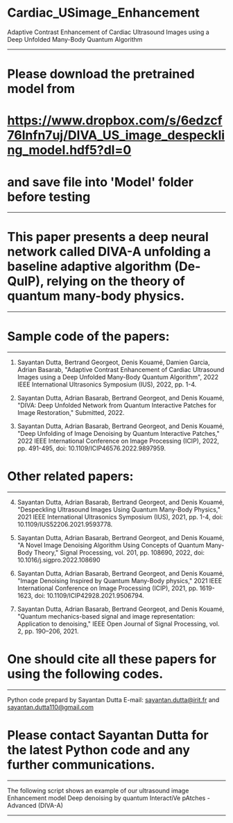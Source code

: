 # Cardiac_USimage_Enhancement
Adaptive Contrast Enhancement of Cardiac Ultrasound Images using a Deep Unfolded Many-Body Quantum Algorithm


-------------------------------------------------------------------------------------------------------------

# Please download the pretrained model from
# https://www.dropbox.com/s/6edzcf76lnfn7uj/DIVA_US_image_despeckling_model.hdf5?dl=0
# and save file into 'Model' folder before testing


-------------------------------------------------------------------------------------------------------------



# This paper presents a deep neural network called DIVA-A unfolding a baseline adaptive algorithm (De-QuIP), relying on the theory of quantum many-body physics.
-----------------------------------------------------------------------------------------------------------------------------------------------------------------


# Sample code of the papers:
----------------------------------------------------------------------------------------

1) Sayantan Dutta, Bertrand Georgeot, Denis Kouamé, Damien Garcia, Adrian Basarab, "Adaptive Contrast Enhancement of Cardiac Ultrasound Images using a Deep Unfolded Many-Body Quantum Algorithm", 2022 IEEE International Ultrasonics Symposium (IUS), 2022, pp. 1-4.

2) Sayantan Dutta, Adrian Basarab, Bertrand Georgeot, and Denis Kouamé, "DIVA: Deep Unfolded Network from Quantum Interactive Patches for Image Restoration," Submitted, 2022.

3) Sayantan Dutta, Adrian Basarab, Bertrand Georgeot, and Denis Kouamé, "Deep Unfolding of Image Denoising by Quantum Interactive Patches," 2022 IEEE International Conference on Image Processing (ICIP), 2022, pp. 491-495, doi: 10.1109/ICIP46576.2022.9897959.


# Other related papers:
----------------------------------------------------------------------------------------

4) Sayantan Dutta, Adrian Basarab, Bertrand Georgeot, and Denis Kouamé, "Despeckling Ultrasound Images Using Quantum Many-Body Physics," 2021 IEEE International Ultrasonics Symposium (IUS), 2021, pp. 1-4, doi: 10.1109/IUS52206.2021.9593778.

5) Sayantan Dutta, Adrian Basarab, Bertrand Georgeot, and Denis Kouamé, "A Novel Image Denoising Algorithm Using Concepts of Quantum Many-Body Theory," Signal Processing, vol. 201, pp. 108690, 2022, doi: 10.1016/j.sigpro.2022.108690

6) Sayantan Dutta, Adrian Basarab, Bertrand Georgeot, and Denis Kouamé, "Image Denoising Inspired by Quantum Many-Body physics," 2021 IEEE International Conference on Image Processing (ICIP), 2021, pp. 1619-1623, doi: 10.1109/ICIP42928.2021.9506794.

7) Sayantan Dutta, Adrian Basarab, Bertrand Georgeot, and Denis Kouamé, "Quantum mechanics-based signal and image representation: Application to denoising," IEEE Open Journal of Signal Processing, vol. 2, pp. 190–206, 2021.



# One should cite all these papers for using the following codes.
---------------------------------------------------------------------------------------------

Python code prepard by Sayantan Dutta
E-mail: sayantan.dutta@irit.fr and sayantan.dutta110@gmail.com

# Please contact Sayantan Dutta for the latest Python code and any further communications.

---------------------------------------------------------------------------------------------
The following script shows an example of our ultrasound image Enhancement model
Deep denoising by quantum InteractiVe pAtches - Advanced (DIVA-A)

---------------------------------------------------------------------------------------------
